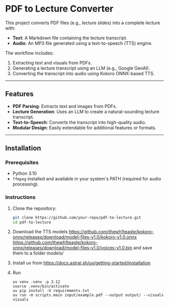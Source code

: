 # PDF to Lecture Converter

This project converts PDF files (e.g., lecture slides) into a complete lecture with:
- **Text**: A Markdown file containing the lecture transcript.
- **Audio**: An MP3 file generated using a text-to-speech (TTS) engine.

The workflow includes:
1. Extracting text and visuals from PDFs.
2. Generating a lecture transcript using an LLM (e.g., Google GenAI).
3. Converting the transcript into audio using Kokoro ONNX-based TTS.

---

## Features

- **PDF Parsing**: Extracts text and images from PDFs.
- **Lecture Generation**: Uses an LLM to create a natural-sounding lecture transcript.
- **Text-to-Speech**: Converts the transcript into high-quality audio.
- **Modular Design**: Easily extendable for additional features or formats.

---

## Installation

### Prerequisites
- Python 3.10 
- `ffmpeg` installed and available in your system's PATH (required for audio processing).

### Instructions
1. Clone the repository:
   ```bash
   git clone https://github.com/your-repo/pdf-to-lecture.git
   cd pdf-to-lecture

2. Download the TTS models
    https://github.com/thewh1teagle/kokoro-onnx/releases/download/model-files-v1.0/kokoro-v1.0.onnx
    https://github.com/thewh1teagle/kokoro-onnx/releases/download/model-files-v1.0/voices-v1.0.bin
   and save them to a folder models/

3. Install uv from https://docs.astral.sh/uv/getting-started/installation

4. Run
   ```
   uv venv .venv -p 3.12
   source .venv/bin/activate
   uv pip install -U requirements.txt
   uv run -m scripts.main input/example.pdf --output output/ --visuals visuals